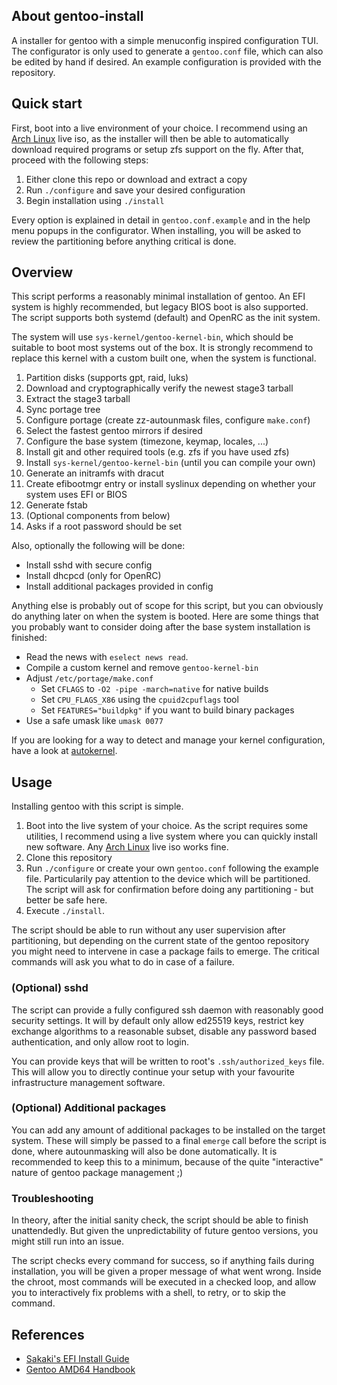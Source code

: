 ## About gentoo-install

A installer for gentoo with a simple menuconfig inspired configuration TUI.
The configurator is only used to generate a `gentoo.conf` file, which can also be
edited by hand if desired. An example configuration is provided with the repository.

## Quick start

First, boot into a live environment of your choice. I recommend using an [Arch Linux](https://www.archlinux.org/download/) live iso,
as the installer will then be able to automatically download required programs or setup zfs support on the fly. After that,
proceed with the following steps:

1. Either clone this repo or download and extract a copy
1. Run `./configure` and save your desired configuration
1. Begin installation using `./install`

Every option is explained in detail in `gentoo.conf.example` and in the help menu popups in the configurator.
When installing, you will be asked to review the partitioning before anything critical is done.

## Overview

This script performs a reasonably minimal installation of gentoo. An EFI system is highly
recommended, but legacy BIOS boot is also supported. The script supports both systemd (default)
and OpenRC as the init system.

The system will use `sys-kernel/gentoo-kernel-bin`, which should be suitable
to boot most systems out of the box. It is strongly recommend to replace this kernel
with a custom built one, when the system is functional.

1. Partition disks (supports gpt, raid, luks)
1. Download and cryptographically verify the newest stage3 tarball
1. Extract the stage3 tarball
1. Sync portage tree
1. Configure portage (create zz-autounmask files, configure `make.conf`)
1. Select the fastest gentoo mirrors if desired
1. Configure the base system (timezone, keymap, locales, ...)
1. Install git and other required tools (e.g. zfs if you have used zfs)
1. Install `sys-kernel/gentoo-kernel-bin` (until you can compile your own)
1. Generate an initramfs with dracut
1. Create efibootmgr entry or install syslinux depending on whether your system uses EFI or BIOS
1. Generate fstab
1. (Optional components from below)
1. Asks if a root password should be set

Also, optionally the following will be done:

* Install sshd with secure config
* Install dhcpcd (only for OpenRC)
* Install additional packages provided in config

Anything else is probably out of scope for this script, but you can obviously do
anything later on when the system is booted. Here are some things that you probably
want to consider doing after the base system installation is finished:

* Read the news with `eselect news read`.
* Compile a custom kernel and remove `gentoo-kernel-bin`
* Adjust `/etc/portage/make.conf`
  - Set `CFLAGS` to `-O2 -pipe -march=native` for native builds
  - Set `CPU_FLAGS_X86` using the `cpuid2cpuflags` tool
  - Set `FEATURES="buildpkg"` if you want to build binary packages
* Use a safe umask like `umask 0077`

If you are looking for a way to detect and manage your kernel configuration, have a look at [autokernel](https://github.com/oddlama/autokernel).

## Usage

Installing gentoo with this script is simple.

1. Boot into the live system of your choice. As the script requires some utilities,
   I recommend using a live system where you can quickly install new software.
   Any [Arch Linux](https://www.archlinux.org/download/) live iso works fine.
2. Clone this repository
3. Run `./configure` or create your own `gentoo.conf` following the example file.
   Particularily pay attention to the device which will be partitioned.
   The script will ask for confirmation before doing any partitioning - but better be safe here.
4. Execute `./install`.

The script should be able to run without any user supervision after partitioning, but depending
on the current state of the gentoo repository you might need to intervene in case a package fails
to emerge. The critical commands will ask you what to do in case of a failure.

### (Optional) sshd

The script can provide a fully configured ssh daemon with reasonably good security settings.
It will by default only allow ed25519 keys, restrict key exchange
algorithms to a reasonable subset, disable any password based authentication,
and only allow root to login.

You can provide keys that will be written to root's `.ssh/authorized_keys` file. This will allow
you to directly continue your setup with your favourite infrastructure management software.

### (Optional) Additional packages

You can add any amount of additional packages to be installed on the target system.
These will simply be passed to a final `emerge` call before the script is done,
where autounmasking will also be done automatically. It is recommended to keep
this to a minimum, because of the quite "interactive" nature of gentoo package management ;)

### Troubleshooting

In theory, after the initial sanity check, the script should be able to finish unattendedly.
But given the unpredictability of future gentoo versions, you might still run into an issue.

The script checks every command for success, so if anything fails during installation,
you will be given a proper message of what went wrong. Inside the chroot,
most commands will be executed in a checked loop, and allow you to interactively
fix problems with a shell, to retry, or to skip the command.

## References

* [Sakaki's EFI Install Guide](https://wiki.gentoo.org/wiki/Sakaki%27s_EFI_Install_Guide)
* [Gentoo AMD64 Handbook](https://wiki.gentoo.org/wiki/Handbook:AMD64)
